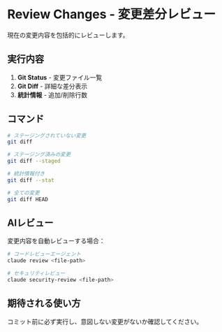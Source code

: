 # Review Changes - 変更差分レビュー

現在の変更内容を包括的にレビューします。

## 実行内容

1. **Git Status** - 変更ファイル一覧
2. **Git Diff** - 詳細な差分表示
3. **統計情報** - 追加/削除行数

## コマンド

```bash
# ステージングされていない変更
git diff

# ステージング済みの変更
git diff --staged

# 統計情報付き
git diff --stat

# 全ての変更
git diff HEAD
```

## AIレビュー

変更内容を自動レビューする場合：

```bash
# コードレビューエージェント
claude review <file-path>

# セキュリティレビュー
claude security-review <file-path>
```

## 期待される使い方

コミット前に必ず実行し、意図しない変更がないか確認してください。
